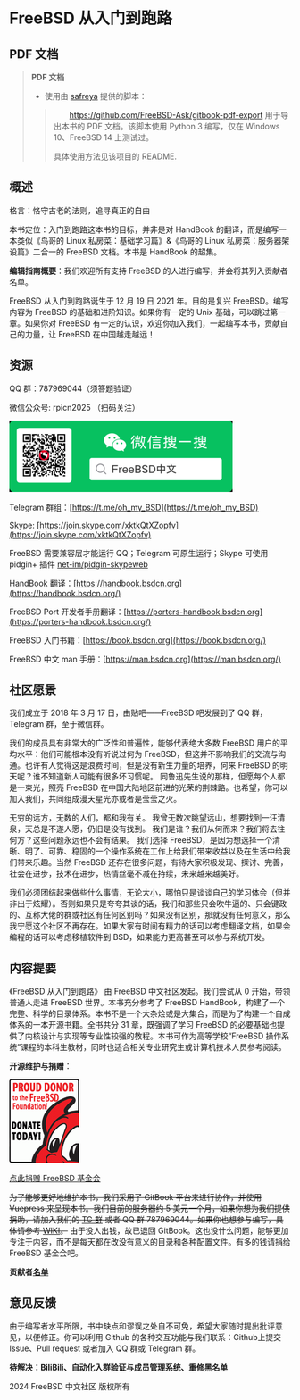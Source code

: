 # FreeBSD 从入门到跑路

## PDF 文档


> **PDF 文档**
>
> - 使用由 [safreya](https://github.com/safreya) 提供的脚本：
>   
>> 　　<https://github.com/FreeBSD-Ask/gitbook-pdf-export> 用于导出本书的 PDF 文档。该脚本使用 Python 3 编写，仅在 Windows 10、FreeBSD 14 上测试过。
>> 
>> 具体使用方法见该项目的 README.


## 概述

格言：恪守古老的法则，追寻真正的自由

本书定位：入门到跑路这本书的目标，并非是对 HandBook 的翻译，而是编写一本类似《鸟哥的 Linux 私房菜：基础学习篇》&《鸟哥的 Linux 私房菜：服务器架设篇》二合一的 FreeBSD 文档。本书是 HandBook 的超集。

**编辑指南概要**：我们欢迎所有支持 FreeBSD 的人进行编写，并会将其列入贡献者名单。

FreeBSD 从入门到跑路诞生于 12 月 19 日 2021 年。目的是复兴 FreeBSD。编写内容为 FreeBSD 的基础和进阶知识。如果你有一定的 Unix 基础，可以跳过第一章。如果你对 FreeBSD 有一定的认识，欢迎你加入我们，一起编写本书，贡献自己的力量，让 FreeBSD 在中国越走越远！

## 资源

QQ 群：787969044（须答题验证）

微信公众号: rpicn2025 （扫码关注）

![](./.gitbook/assets/qr.png)

Telegram 群组：[https://t.me/oh_my_BSD](https://t.me/oh_my_BSD)

Skype: [https://join.skype.com/xktkQtXZopfv](https://join.skype.com/xktkQtXZopfv)

FreeBSD 需要兼容层才能运行 QQ；Telegram 可原生运行；Skype 可使用 pidgin+ 插件 [net-im/pidgin-skypeweb](https://forums.freebsd.org/threads/skype.66115/)

HandBook 翻译：[https://handbook.bsdcn.org](https://handbook.bsdcn.org/)

FreeBSD Port 开发者手册翻译：[https://porters-handbook.bsdcn.org](https://porters-handbook.bsdcn.org/)

FreeBSD 入门书籍：[https://book.bsdcn.org](https://book.bsdcn.org/)

FreeBSD 中文 man 手册：[https://man.bsdcn.org](https://man.bsdcn.org/)

## 社区愿景

我们成立于 2018 年 3 月 17 日，由贴吧——FreeBSD 吧发展到了 QQ 群，Telegram 群，至于微信群。

我们的成员具有非常大的广泛性和普遍性，能够代表绝大多数 FreeBSD 用户的平均水平：他们可能根本没有听说过何为 FreeBSD，但这并不影响我们的交流与沟通。也许有人觉得这是浪费时间，但是没有新生力量的培养，何来 FreeBSD 的明天呢？谁不知道新人可能有很多坏习惯呢。 同鲁迅先生说的那样，但愿每个人都是一束光，照亮 FreeBSD 在中国大陆地区前进的光荣的荆棘路。也希望，你可以加入我们，共同组成漫天星光亦或者是莹莹之火。

无穷的远方，无数的人们，都和我有关。 我曾无数次眺望远山，想要找到一汪清泉，天总是不遂人愿，仍旧是没有找到。 我们是谁？我们从何而来？我们将去往何方？这些问题永远也不会有结果。 我们选择 FreeBSD，是因为想选择一个清晰、明了、可靠、稳固的一个操作系统在工作上给我们带来收益以及在生活中给我们带来乐趣。当然 FreeBSD 还存在很多问题，有待大家积极发现、探讨、完善，社会在进步，技术在进步，热情丝毫不减在持续，未来越来越美好。

我们必须团结起来做些什么事情，无论大小，哪怕只是谈谈自己的学习体会（但并非出于炫耀）。否则如果只是夸夸其谈的话，我们和那些只会吹牛逼的、只会键政的、互称大佬的群或社区有任何区别吗？如果没有区别，那就没有任何意义，那么我宁愿这个社区不再存在。如果大家有时间有精力的话可以考虑翻译文档，如果会编程的话可以考虑移植软件到 BSD，如果能力更高甚至可以参与系统开发。

## 内容提要

《FreeBSD 从入门到跑路》 由 FreeBSD 中文社区发起。我们尝试从 0 开始，带领普通人走进 FreeBSD 世界。本书充分参考了 FreeBSD HandBook，构建了一个完整、科学的目录体系。本书不是一个大杂烩或是大集合，而是为了构建一个自成体系的一本开源书籍。全书共分 31 章，既强调了学习 FreeBSD 的必要基础也提供了内核设计与实现等专业性较强的教程。本书可作为高等学校“FreeBSD 操作系统”课程的本科生教材，同时也适合相关专业研究生或计算机技术人员参考阅读。

**开源维护与捐赠**：

![](.gitbook/assets/proud_donor.png)

[点此捐赠 FreeBSD 基金会](https://freebsdfoundation.org/donate)

~~为了能够更好地维护本书，我们采用了 GitBook 平台来进行协作，并使用 Vuepress 来呈现本书。我们目前的服务器约 5 美元一个月，如果你想为我们提供捐助，请加入我们的 [TG 群](https://t.me/oh_my_BSD) 或者 QQ 群 787969044。如果你也想参与编写，具体请参考 [WIKI](https://github.com/FreeBSD-Ask/FreeBSD-Ask/wiki/%E3%80%8AFreeBSD-%E4%BB%8E%E5%85%A5%E9%97%A8%E5%88%B0%E8%B7%91%E8%B7%AF%E3%80%8B%E7%BC%96%E8%BE%91%E6%8C%87%E5%8D%97)。~~ 由于没人出钱，故已退回 GitBook。这也没什么问题，能够更加专注于内容，而不是每天都在改没有意义的目录和各种配置文件。有多的钱请捐给 FreeBSD 基金会吧。

**贡献者[名单](https://book.bsdcn.org/di-1-zhang-zou-jin-freebsd/di-1.17-jie-can-kao-zi-liao-yu-gong-xian-zhe-ming-dan)**

## 意见反馈

由于编写者水平所限，书中缺点和谬误之处自不可免，希望大家随时提出批评意见，以便修正。你可以利用 Github 的各种交互功能与我们联系：Github上提交 Issue、Pull request 或者加入 QQ 群或 Telegram 群。

**待解决：BiliBili、自动化入群验证与成员管理系统、重修黑名单**

2024 FreeBSD 中文社区 版权所有
